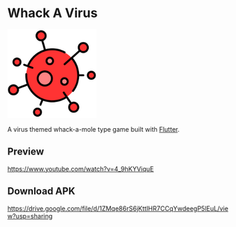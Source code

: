 # Whack A Virus
<img src="https://github.com/fida1989/whack-a-virus/blob/master/images/virus.png" width="200">

A virus themed whack-a-mole type game built with [Flutter](https://flutter.dev).


## Preview
https://www.youtube.com/watch?v=4_9hKYViquE

## Download APK
https://drive.google.com/file/d/1ZMqe86rS6jKttIHR7CCqYwdeegP5lEuL/view?usp=sharing
